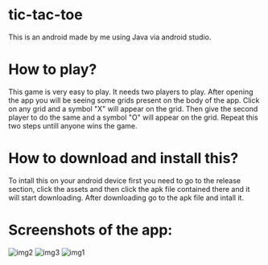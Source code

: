 # tic-tac-toe
This is an android  made by me using Java via android studio.
# How to play?
This game is very easy to play. It needs two players to play. After opening the app you will be seeing some grids present on the body of the app.
Click on any grid and a symbol "X" will appear on the grid. Then give the second player to do the same and a symbol "O" will appear on the grid. Repeat this two steps untill anyone wins the game.
# How to download and install this?
To intall this on your android device first you need to go to the release section, click the assets and then click the apk file contained there and it will start downloading. After downloading go to the apk file and intall it.
# Screenshots of the app:
![img2](https://user-images.githubusercontent.com/99186927/162499241-935cae0c-8484-4649-839f-c12b05fc5b84.jpg)
![img3](https://user-images.githubusercontent.com/99186927/162499253-ac5e6a9f-c997-4d6c-ba08-734c03535e79.jpg)
![img1](https://user-images.githubusercontent.com/99186927/162499257-c6ccf869-f4e2-4eea-8039-1c66f9adce51.jpg)
